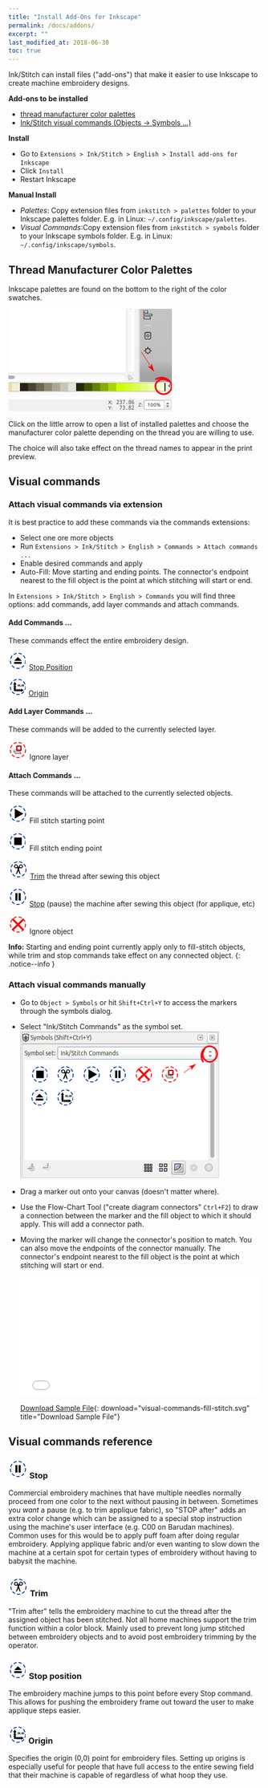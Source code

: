 ```yaml
---
title: "Install Add-Ons for Inkscape"
permalink: /docs/addons/
excerpt: ""
last_modified_at: 2018-06-30
toc: true
---
```

Ink/Stitch can install files ("add-ons") that make it easier to use Inkscape to create machine embroidery designs.

**Add-ons to be installed**
* [thread manufacturer color palettes](/docs/addons/#thread-manufacturer-color-palettes)
* [Ink/Stitch visual commands (Objects -> Symbols ...)](/docs/addons/#visual-commands)

**Install**
* Go to `Extensions > Ink/Stitch > English > Install add-ons for Inkscape`
* Click `Install`
* Restart Inkscape

**Manual Install**
* *Palettes*: Copy extension files from `inkstitch > palettes` folder to your Inkscape palettes folder. E.g. in Linux: `~/.config/inkscape/palettes`.
* *Visual Commands*:Copy extension files from `inkstitch > symbols` folder to your Inkscape symbols folder. E.g. in Linux: `~/.config/inkscape/symbols`.

## Thread Manufacturer Color Palettes

Inkscape palettes are found on the bottom to the right of the color swatches.

![Inkscape Color Palettes](/assets/images/docs/palettes-location.png)

Click on the little arrow to open a list of installed palettes and choose the manufacturer color palette depending on the thread you are willing to use.

The choice will also take effect on the thread names to appear in the print preview.

## Visual commands

### Attach visual commands via extension

It is best practice to add these commands via the commands extensions:

* Select one ore more objects
* Run `Extensions > Ink/Stitch > English > Commands > Attach commands ...`
* Enable desired commands and apply
* Auto-Fill: Move starting and ending points. The connector's endpoint nearest to the fill object is the point at which stitching will start or end.

In `Extensions > Ink/Stitch > English > Commands` you will find three options: add commands, add layer commands and attach commands.

#### Add Commands ...

These commands effect the entire embroidery design.

![stop position](/assets/images/docs/visual-commands-stop-position.jpg) [Stop Position](#-stop-position)

![origin](/assets/images/docs/visual-commands-origin.jpg) [Origin](#-origin)

#### Add Layer Commands ...

These commands will be added to the currently selected layer.

![ignore layer symbol](/assets/images/docs/visual-commands-ignore-layer.jpg) Ignore layer

#### Attach Commands ...

These commands will be attached to the currently selected objects.

![starting point symbol](/assets/images/docs/visual-commands-start.jpg) Fill stitch starting point

![ending point symbol](/assets/images/docs/visual-commands-end.jpg) Fill stitch ending point

![trim symbol](/assets/images/docs/visual-commands-trim.jpg) [Trim](#-trim) the thread after sewing this object

![stop symbol](/assets/images/docs/visual-commands-stop.jpg) [Stop](#-stop) (pause) the machine after sewing this object (for applique, etc)

![ignore symbol](/assets/images/docs/visual-commands-ignore.jpg) Ignore object

**Info:**
Starting and ending point currently apply only to fill-stitch objects, while trim and stop commands take effect on any connected object.
{: .notice--info }

### Attach visual commands manually
* Go to `Object > Symbols` or hit `Shift+Ctrl+Y` to access the markers through the symbols dialog.
* Select "Ink/Stitch Commands" as the symbol set.
![Symbol Set](/assets/images/docs/en/visual-commands-symbol-set.jpg)
* Drag a marker out onto your canvas (doesn't matter where).
* Use the Flow-Chart Tool ("create diagram connectors" `Ctrl+F2`) to draw a connection between the marker and the fill object to which it should apply. This will add a connector path.
* Moving the marker will change the connector's position to match. You can also move the endpoints of the connector manually. The connector's endpoint nearest to the fill object is the point at which stitching will start or end.
  <div style="position: relative; padding-bottom: 50%; height: 0;">
    <iframe src="/assets/video/docs/visual-commands.m4v" frameborder="0" allowfullscreen style="position: absolute; top: 0; left: 0; width: 100%; height: 100%;"></iframe>
  </div>
  
  [Download Sample File](/assets/images/docs/visual-commands-fill-stitch.svg){: download="visual-commands-fill-stitch.svg" title="Download Sample File"}

## Visual commands reference
### ![stop symbol](/assets/images/docs/visual-commands-stop.jpg) Stop
Commercial embroidery machines that have multiple needles normally proceed from one color to the next without pausing in between. Sometimes you *want* a pause (e.g. to trim applique fabric), so "STOP after" adds an extra color change which can be assigned to a special stop instruction using the machine's user interface (e.g. C00 on Barudan machines). Common uses for this would be to apply puff foam after doing regular embroidery.  Applying applique fabric and/or even wanting to slow down the machine at a certain spot for certain types of embroidery without having to babysit the machine.

### ![trim symbol](/assets/images/docs/visual-commands-trim.jpg) Trim
"Trim after" tells the embroidery machine to cut the thread after the assigned object has been stitched.  Not all home machines support the trim function within a color block.  Mainly used to prevent long jump stitched between embroidery objects and to avoid post embroidery trimming by the operator.

### ![stop position](/assets/images/docs/visual-commands-stop-position.jpg) Stop position
The embroidery machine jumps to this point before every Stop command.  This allows for pushing the embroidery frame out toward the user to make applique steps easier.

### ![origin](/assets/images/docs/visual-commands-origin.jpg) Origin
Specifies the origin (0,0) point for embroidery files. Setting up origins is especially useful for people that have full access to the entire sewing field that their machine is capable of regardless of what hoop they use.

